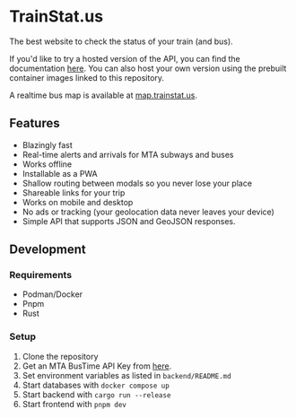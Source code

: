 # TrainStat.us

The best website to check the status of your train (and bus).

If you'd like to try a hosted version of the API, you can find the documentation [here](https://trainstat.us/api/docs). You can also host your own version using the prebuilt container images linked to this repository.

A realtime bus map is available at <a href="https://map.trainstat.us" target="_blank">map.trainstat.us</a>.

## Features

- Blazingly fast
- Real-time alerts and arrivals for MTA subways and buses
- Works offline
- Installable as a PWA
- Shallow routing between modals so you never lose your place
- Shareable links for your trip
- Works on mobile and desktop
- No ads or tracking (your geolocation data never leaves your device)
- Simple API that supports JSON and GeoJSON responses.

## Development

### Requirements

- Podman/Docker
- Pnpm
- Rust

### Setup

1. Clone the repository
2. Get an MTA BusTime API Key from [here](https://bustime.mta.info/wiki/Developers/Index).
3. Set environment variables as listed in `backend/README.md`
4. Start databases with `docker compose up`
5. Start backend with `cargo run --release`
6. Start frontend with `pnpm dev`
